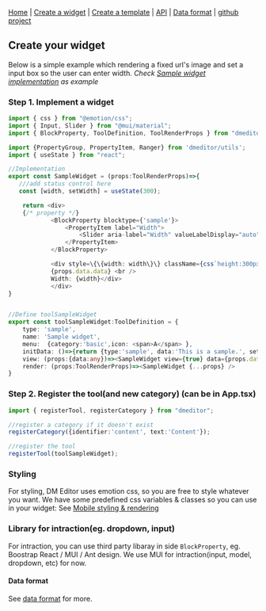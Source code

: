 [Home](/) | [Create a widget](/create-widget) | [Create a template](/create-a-template.md) | [API](/api) | [Data format](/data-format) | [github project](https://github.com/dmeditor/dmeditor)

## Create your widget

Below is a simple example which rendering a fixed url's image and set a input box so the user can enter width.  *Check [Sample widget implementation](https://github.com/dmeditor/dmeditor-sample/blob/main/src/SampleWidget.tsx) as example*
### Step 1. Implement a widget
```typescript
import { css } from "@emotion/css";
import { Input, Slider } from "@mui/material";
import { BlockProperty, ToolDefinition, ToolRenderProps } from "dmeditor";

import {PropertyGroup, PropertyItem, Ranger} from 'dmeditor/utils';
import { useState } from "react";

//Implementation
export const SampleWidget = (props:ToolRenderProps)=>{
   ///add status control here
   const [width, setWidth] = useState(300);

    return <div>
    {/* property */}           
            <BlockProperty blocktype={'sample'}>
                <PropertyItem label="Width">       
                    <Slider aria-label="Width" valueLabelDisplay="auto" defaultValue={width} step={5} max={800} onChange={(e, v)=>setWidth(v as number)} />             
                </PropertyItem>               
            </BlockProperty>

            <div style=\{\{width: width\}\} className={css`height:300px; background:#ffe3e3`}>
            {props.data.data} <br />
            Width: {width}</div>        
            </div>
}


//Define toolSampleWidget
export const toolSampleWidget:ToolDefinition = {
    type: 'sample',
    name: 'Sample widget',
    menu:  {category:'basic',icon: <span>A</span> },
    initData: ()=>{return {type:'sample', data:'This is a sample.', settings:{}}},
    view: (props:{data:any})=><SampleWidget view={true} data={props.data} inBlock={false} active={false} onChange={()=>{}} />,
    render: (props:ToolRenderProps)=><SampleWidget {...props} />
}

```

### Step 2. Register the tool(and new category) (can be in App.tsx)

```typescript
import { registerTool, registerCategory } from "dmeditor";

//register a category if it doesn't exist
registerCategory({identifier:'content', text:'Content'});

//register the tool
registerTool(toolSampleWidget);
```


### Styling

For styling, DM Editor uses emotion css, so you are free to style whatever you want. We have some predefined css variables & classes so you can use in your widget: See [Mobile styling & rendering ](/api#mobile-styling--rendering-when-developing-a-widget)


### Library for intraction(eg. dropdown, input)
For intraction, you can use third party libaray in side `BlockProperty`, eg. Boostrap React / MUI / Ant design. We use MUI for intraction(input, model, dropdown, etc) for now.


#### Data format

See [data format](/data-format) for more.

